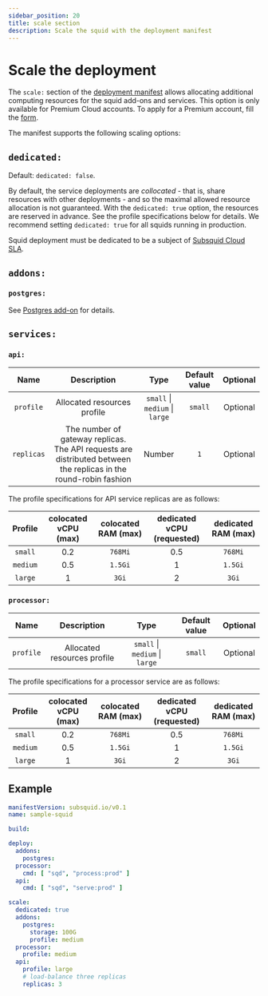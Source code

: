 ```yaml
---
sidebar_position: 20
title: scale section
description: Scale the squid with the deployment manifest
---
```


# Scale the deployment

The `scale:` section of the [deployment manifest](/cloud/reference/manifest) allows allocating additional computing resources for the squid add-ons and services. This option is only available for Premium Cloud accounts. To apply for a Premium account, fill the [form](https://docs.google.com/forms/d/e/1FAIpQLSchqvWxRhlw7yfBlfiudizLJI9hEfeCEuaSlk3wOcwB1HQf6g/viewform?usp=sf_link).

The manifest supports the following scaling options:

## `dedicated:` 

Default: `dedicated: false`. 

By default, the service deployments are _collocated_ - that is, share resources with other deployments - and so the maximal allowed resource allocation is not guaranteed. With the `dedicated: true` option, the resources are reserved in advance. See the profile specifications below for details.
We recommend setting `dedicated: true` for all squids running in production.

Squid deployment must be dedicated to be a subject of [Subsquid Cloud SLA](/cloud/pricing).

## `addons:`

### `postgres:`

See [Postgres add-on](/cloud/reference/pg) for details.

## `services:`

### `api:`

| Name        | Description  | Type      |Default value  | Optional   |  
|:-----------:|:------------:|:---------:|:--------------:|:----------:|
| `profile`  | Allocated resources profile              |  `small` \| `medium` \| `large` |`small`          |   Optional     |
| `replicas`  | The number of gateway replicas. The API requests are distributed between the replicas in the round-robin fashion        | Number    |  `1`          |   Optional     |

The profile specifications for API service replicas are as follows:

| Profile | colocated vCPU (max) | colocated RAM (max) | dedicated vCPU (requested) | dedicated RAM (max) |
|:----:|:----:|:-------:|:-----:|:------:|
|`small`| 0.2 | `768Mi` | 0.5 | `768Mi` |
| `medium`| 0.5 | `1.5Gi` | 1 |  `1.5Gi` |
| `large` | 1 | `3Gi`| 2 | `3Gi` |

### `processor:`

| Name        | Description  | Type      |Default value  | Optional   |  
|:-----------:|:------------:|:---------:|:--------------:|:----------:|
| `profile`  | Allocated resources profile      |  `small` \| `medium` \| `large` |`small`          |   Optional     |

The profile specifications for a processor service are as follows:

| Profile | colocated vCPU (max) | colocated RAM (max) | dedicated vCPU (requested) | dedicated RAM (max) |
|:----:|:----:|:-------:|:-----:|:------:|
|`small`| 0.2 | `768Mi` | 0.5 | `768Mi` |
| `medium`| 0.5 | `1.5Gi` | 1 |  `1.5Gi` |
| `large` | 1 | `3Gi`| 2 | `3Gi` |


## Example

```yaml title="squid.yaml"
manifestVersion: subsquid.io/v0.1
name: sample-squid

build: 

deploy:
  addons:
    postgres: 
  processor:
    cmd: [ "sqd", "process:prod" ]
  api:
    cmd: [ "sqd", "serve:prod" ]

scale:
  dedicated: true
  addons:
    postgres:
      storage: 100G
      profile: medium
  processor:
    profile: medium
  api:
    profile: large
    # load-balance three replicas
    replicas: 3
```
